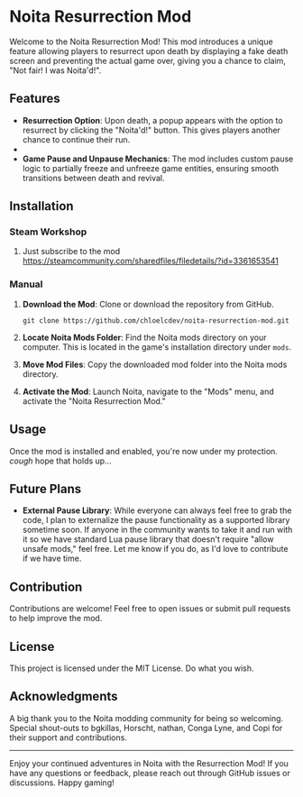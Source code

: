 # Noita Resurrection Mod

Welcome to the Noita Resurrection Mod! This mod introduces a unique feature allowing players to resurrect upon death by displaying a fake death screen and preventing the actual game over, giving you a chance to claim, "Not fair! I was Noita'd!". 

## Features

- **Resurrection Option**: Upon death, a popup appears with the option to resurrect by clicking the "Noita'd!" button. This gives players another chance to continue their run.
- 
- **Game Pause and Unpause Mechanics**: The mod includes custom pause logic to partially freeze and unfreeze game entities, ensuring smooth transitions between death and revival.

## Installation

### Steam Workshop

1. Just subscribe to the mod https://steamcommunity.com/sharedfiles/filedetails/?id=3361653541

### Manual

1. **Download the Mod**: Clone or download the repository from GitHub.

   ```git clone https://github.com/chloelcdev/noita-resurrection-mod.git```

2. **Locate Noita Mods Folder**: Find the Noita mods directory on your computer. This is located in the game's installation directory under `mods`.

3. **Move Mod Files**: Copy the downloaded mod folder into the Noita mods directory.

4. **Activate the Mod**: Launch Noita, navigate to the "Mods" menu, and activate the "Noita Resurrection Mod."

## Usage

Once the mod is installed and enabled, you're now under my protection. *cough* hope that holds up...

## Future Plans

- **External Pause Library**: While everyone can always feel free to grab the code, I plan to externalize the pause functionality as a supported library sometime soon. If anyone in the community wants to take it and run with it so we have standard Lua pause library that doesn't require "allow unsafe mods," feel free. Let me know if you do, as I'd love to contribute if we have time.

## Contribution

Contributions are welcome! Feel free to open issues or submit pull requests to help improve the mod.

## License

This project is licensed under the MIT License. Do what you wish.

## Acknowledgments

A big thank you to the Noita modding community for being so welcoming. Special shout-outs to bgkillas, Horscht, nathan, Conga Lyne, and Copi for their support and contributions.

---

Enjoy your continued adventures in Noita with the Resurrection Mod! If you have any questions or feedback, please reach out through GitHub issues or discussions. Happy gaming!
